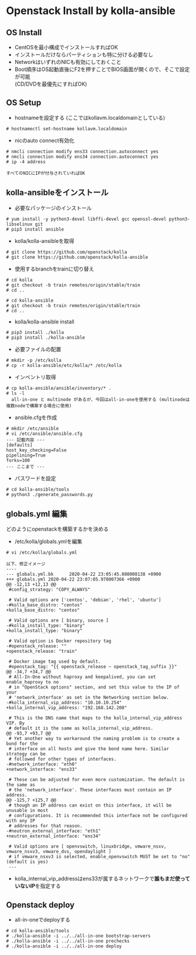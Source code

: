 
Openstack Install by kolla-ansible
====================================

OS Install
-----------

* CentOSを最小構成でインストールすればOK
* インストールだけならパーティションも特に分ける必要なし
* NetworkはいずれのNICも有効にしておくこと
* Boot順序はOS起動直後にF2を押すことでBIOS画面が開くので、そこで設定が可能  
  (CD/DVDを最優先にすればOK)


OS Setup
----------

* hostnameを設定する (ここではkollavm.localdomainとしている)  
```
# hostnamectl set-hostname kollavm.localdomain
```

* nicのauto connect有効化
```
# nmcli connection modify ens33 connection.autoconnect yes
# nmcli connection modify ens34 connection.autoconnect yes
# ip -4 address

すべてのNICにIPが付与されていればOK
```

kolla-ansibleをインストール
---------------------------

* 必要なパッケージのインストール
```
# yum install -y python3-devel libffi-devel gcc openssl-devel python3-libselinux git
# pip3 install ansible
```

* kolla/kolla-ansibleを取得
```
# git clone https://github.com/openstack/kolla
# git clone https://github.com/openstack/kolla-ansible
```

* 使用するbranchをtrainに切り替え
```
# cd kolla 
# git checkout -b train remotes/origin/stable/train
# cd ..

# cd kolla-ansible
# git checkout -b train remotes/origin/stable/train
# cd ..
```

* kolla/kolla-ansible install
```
# pip3 install ./kolla
# pip3 install ./kolla-ansible
```

* 必要ファイルの配置
```
# mkdir -p /etc/kolla
# cp -r kolla-ansible/etc/kolla/* /etc/kolla
```

* インベントリ取得
```
# cp kolla-ansible/ansible/inventory/* .
# ls -l
  all-in-one と multinode があるが、今回はall-in-oneを使用する (multinodeは複数nodeで構築する場合に使用)
```

* ansible.cfgを作成
```
# mkdir /etc/ansible
# vi /etc/ansible/ansible.cfg
--- 記載内容 ---
[defaults]
host_key_checking=False
pipelining=True
forks=100
--- ここまで ---
```

* パスワードを設定
```
# cd kolla-ansible/tools
# python3 ./generate_passwords.py
```

globals.yml 編集 
------------------

どのようにopenstackを構築するかを決める

* /etc/kolla/globals.ymlを編集
```
# vi /etc/kolla/globals.yml

以下、修正イメージ
----
--- globals.yml.bk      2020-04-22 23:05:45.080008138 +0900
+++ globals.yml 2020-04-22 23:07:05.970007366 +0900
@@ -12,13 +12,13 @@
 #config_strategy: "COPY_ALWAYS"

 # Valid options are ['centos', 'debian', 'rhel', 'ubuntu']
-#kolla_base_distro: "centos"
+kolla_base_distro: "centos"

 # Valid options are [ binary, source ]
-#kolla_install_type: "binary"
+kolla_install_type: "binary"

 # Valid option is Docker repository tag
-#openstack_release: ""
+openstack_release: "train"

 # Docker image tag used by default.
 #openstack_tag: "{{ openstack_release ~ openstack_tag_suffix }}"
@@ -34,7 +34,7 @@
 # All-In-One without haproxy and keepalived, you can set enable_haproxy to no
 # in "OpenStack options" section, and set this value to the IP of your
 # 'network_interface' as set in the Networking section below.
-#kolla_internal_vip_address: "10.10.10.254"
+kolla_internal_vip_address: "192.168.142.200"

 # This is the DNS name that maps to the kolla_internal_vip_address VIP. By
 # default it is the same as kolla_internal_vip_address.
@@ -93,7 +93,7 @@
 # Yet another way to workaround the naming problem is to create a bond for the
 # interface on all hosts and give the bond name here. Similar strategy can be
 # followed for other types of interfaces.
-#network_interface: "eth0"
+network_interface: "ens33"

 # These can be adjusted for even more customization. The default is the same as
 # the 'network_interface'. These interfaces must contain an IP address.
@@ -125,7 +125,7 @@
 # though an IP address can exist on this interface, it will be unusable in most
 # configurations. It is recommended this interface not be configured with any IP
 # addresses for that reason.
-#neutron_external_interface: "eth1"
+neutron_external_interface: "ens34"

 # Valid options are [ openvswitch, linuxbridge, vmware_nsxv, vmware_nsxv3, vmware_dvs, opendaylight ]
 # if vmware_nsxv3 is selected, enable_openvswitch MUST be set to "no" (default is yes)
 ---
``` 
* kolla_internal_vip_addressはens33が属するネットワークで**誰もまだ使っていないIP**を指定する


Openstack deploy
-------------------

* all-in-oneでdeployする

```
# cd kolla-ansible/tools
# ./kolla-ansible -i ../../all-in-one bootstrap-servers
# ./kolla-ansible -i ../../all-in-one prechecks
# ./kolla-ansible -i ../../all-in-one deploy

```


